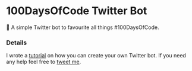 # 100DaysOfCode Twitter Bot
🤖 A simple Twitter bot to favourite all things #100DaysOfCode.

###  Details
I wrote a [tutorial](https://medium.com/@ajukco/how-i-built-a-twitter-bot-for-100daysofcode-768ef5e12405) on how you can create your own Twitter bot. If you need any help feel free to [tweet me](https://twitter.com/ajukco).
